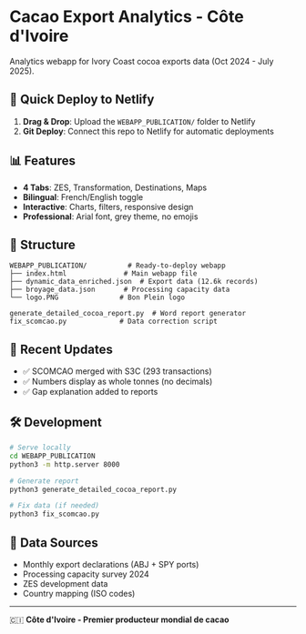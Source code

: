 # Cacao Export Analytics - Côte d'Ivoire

Analytics webapp for Ivory Coast cocoa exports data (Oct 2024 - July 2025).

## 🚀 Quick Deploy to Netlify

1. **Drag & Drop**: Upload the `WEBAPP_PUBLICATION/` folder to Netlify
2. **Git Deploy**: Connect this repo to Netlify for automatic deployments

## 📊 Features

- **4 Tabs**: ZES, Transformation, Destinations, Maps
- **Bilingual**: French/English toggle
- **Interactive**: Charts, filters, responsive design
- **Professional**: Arial font, grey theme, no emojis

## 📁 Structure

```
WEBAPP_PUBLICATION/          # Ready-to-deploy webapp
├── index.html              # Main webapp file
├── dynamic_data_enriched.json  # Export data (12.6k records)
├── broyage_data.json       # Processing capacity data
└── logo.PNG               # Bon Plein logo

generate_detailed_cocoa_report.py  # Word report generator
fix_scomcao.py             # Data correction script
```

## 🔄 Recent Updates

- ✅ SCOMCAO merged with S3C (293 transactions)
- ✅ Numbers display as whole tonnes (no decimals)
- ✅ Gap explanation added to reports

## 🛠️ Development

```bash
# Serve locally
cd WEBAPP_PUBLICATION
python3 -m http.server 8000

# Generate report
python3 generate_detailed_cocoa_report.py

# Fix data (if needed)
python3 fix_scomcao.py
```

## 📝 Data Sources

- Monthly export declarations (ABJ + SPY ports)
- Processing capacity survey 2024
- ZES development data
- Country mapping (ISO codes)

---
🇨🇮 **Côte d'Ivoire - Premier producteur mondial de cacao**